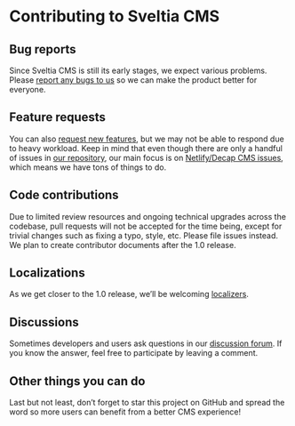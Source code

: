 # Contributing to Sveltia CMS

## Bug reports

Since Sveltia CMS is still its early stages, we expect various problems. Please [report any bugs to us](https://github.com/sveltia/sveltia-cms/issues/new?type=bug) so we can make the product better for everyone.

## Feature requests

You can also [request new features](https://github.com/sveltia/sveltia-cms/issues/new?type=feature), but we may not be able to respond due to heavy workload. Keep in mind that even though there are only a handful of issues in [our repository](https://github.com/sveltia/sveltia-cms/issues?q=is%3Aissue%20state%3Aopen%20type%3AFeature), our main focus is on [Netlify/Decap CMS issues](https://github.com/decaporg/decap-cms/issues?q=label%3A%22type%3A%20feature%22%20OR%20label%3A%22kind%3A%20feature%22), which means we have tons of things to do.

## Code contributions

Due to limited review resources and ongoing technical upgrades across the codebase, pull requests will not be accepted for the time being, except for trivial changes such as fixing a typo, style, etc. Please file issues instead. We plan to create contributor documents after the 1.0 release.

## Localizations

As we get closer to the 1.0 release, we’ll be welcoming [localizers](https://github.com/sveltia/sveltia-cms/blob/main/src/lib/locales/README.md).

## Discussions

Sometimes developers and users ask questions in our [discussion forum](https://github.com/sveltia/sveltia-cms/discussions/categories/q-a). If you know the answer, feel free to participate by leaving a comment.

## Other things you can do

Last but not least, don’t forget to star this project on GitHub and spread the word so more users can benefit from a better CMS experience!
